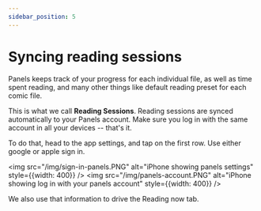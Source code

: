 ```yaml
---
sidebar_position: 5
---
```


# Syncing reading sessions

Panels keeps track of your progress for each individual file, as well as time spent reading, and many other things like default reading preset for each comic file.

This is what we call **Reading Sessions**. Reading sessions are synced automatically to your Panels account. Make sure you log in with the same account in all your devices -- that's it.

To do that, head to the app settings, and tap on the first row. Use either google or apple sign in.

<img src="/img/sign-in-panels.PNG" alt="iPhone showing panels settings" style={{width: 400}} />
<img src="/img/panels-account.PNG" alt="iPhone showing log in with your panels account" style={{width: 400}} />

We also use that information to drive the Reading now tab.
